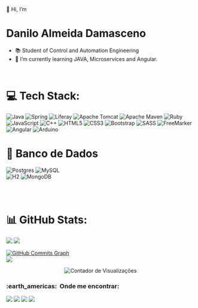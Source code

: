 
 <!-- Inicial / Informações  -------------------------------------------------------------------------------------------->
👋 Hi, I’m <h1>Danilo Almeida Damasceno</h1>
- 📚 Student of Control and Automation Engineering
- 🌱 I’m currently learning JAVA, Microservices and Angular.

 <!--  Minhas Skills ---------------------------------------------------------------------------------------------------->
 <br>
 
# 💻 Tech Stack:
        
 ![Java](https://img.shields.io/badge/java-%23ED8B00.svg?style=for-the-badge&logo=java&logoColor=white) 
  	![Spring](https://img.shields.io/badge/spring-%236DB33F.svg?style=for-the-badge&logo=spring&logoColor=white)
    ![Liferay](https://img.shields.io/badge/-Liferay-125697?style=for-the-badge&logo=Liferay&logoColor=1572B6)
     ![Apache Tomcat](https://img.shields.io/badge/apache%20tomcat-%23F8DC75.svg?style=for-the-badge&logo=apache-tomcat&logoColor=black)
      ![Apache Maven](https://img.shields.io/badge/Apache%20Maven-C71A36?style=for-the-badge&logo=Apache%20Maven&logoColor=white)
       ![Ruby](https://img.shields.io/badge/ruby-%23CC342D.svg?style=for-the-badge&logo=ruby&logoColor=white) 
        ![JavaScript](https://img.shields.io/badge/javascript-%23323330.svg?style=for-the-badge&logo=javascript&logoColor=%23F7DF1E) 
         ![C++](https://img.shields.io/badge/c++-%2300599C.svg?style=for-the-badge&logo=c%2B%2B&logoColor=white)
          ![HTML5](https://img.shields.io/badge/html5-%23E34F26.svg?style=for-the-badge&logo=html5&logoColor=white)
           ![CSS3](https://img.shields.io/badge/css3-%231572B6.svg?style=for-the-badge&logo=css3&logoColor=white)
            ![Bootstrap](https://img.shields.io/badge/bootstrap-%23563D7C.svg?style=for-the-badge&logo=bootstrap&logoColor=white)
             ![SASS](https://img.shields.io/badge/SASS-hotpink.svg?style=for-the-badge&logo=SASS&logoColor=white)
              ![FreeMarker](https://img.shields.io/badge/-FreeMarker-333333?style=for-the-badge&logo=Freemarker)
               ![Angular](https://img.shields.io/badge/Angular-DD0031?style=for-the-badge&logo=angular&logoColor=white)
                ![Arduino](https://img.shields.io/badge/-Arduino-00979D?style=for-the-badge&logo=Arduino&logoColor=white)
 
  # 🏦 Banco de Dados
  
  ![Postgres](https://img.shields.io/badge/postgres-%23316192.svg?style=for-the-badge&logo=postgresql&logoColor=white)
   ![MySQL](https://img.shields.io/badge/mysql-%2300f.svg?style=for-the-badge&logo=mysql&logoColor=white)  
    ![H2](https://img.shields.io/badge/-H2-125697?style=for-the-badge&logo=H2&logoColor=1572B6)
     ![MongoDB](	https://img.shields.io/badge/MongoDB-4EA94B?style=for-the-badge&logo=mongodb&logoColor=white)
   

   <br>
    <br>


<!-- Contador de Commits e porcentagem de linguagens -------------------------------------------------------------------->
 # 📊 GitHub Stats:

 <div align-items: stretch>
  

![](https://github-readme-stats.vercel.app/api?username=DaniloADamasceno&theme=dracula&hide_border=false&include_all_commits=false&count_private=true)
 ![](https://github-readme-streak-stats.herokuapp.com/?user=DaniloADamasceno&theme=dracula&hide_border=false)
 
 <a href="http://www.github.com/DaniloADamasceno">
 <img src="https://github-readme-activity-graph.cyclic.app/graph?username=DaniloADamasceno&theme=dracula&area=true&hide_border=true&custom_title=GitHub%20Commits%20Graph" alt="GitHub Commits Graph" /></a>
 
 <div align-items: center> 
   <img  src="https://github-readme-stats.vercel.app/api/top-langs/?username=DaniloADamasceno&langs_count=8&https://github.com/anuraghazra/github-readme-stats&theme=dracula"/> </div>
   
 </div>
 <!--
## 🏆 GitHub Trophies
![](https://github-profile-trophy.vercel.app/?username=DaniloADamasceno&theme=dracula&no-frame=false&no-bg=false&margin-w=1)
-->

   

 <!-- Contador de Visitação  e Snake Commit-------------------------------------------------------------------------------------------->
<div align="center">
   <!-- Snake Animação-->  
   <!--  ![Snake animation](https://github.com/rafaballerini/rafaballerini/blob/output/github-contribution-grid-snake.svg) -->
 
 
![Contador de Visualizações](https://komarev.com/ghpvc/?username=DaniloADamasceno&color=006bed)

</div>
 
 <!--  Onde Me encontrar ---------------------------------------------------------------------------------------------->


 
 <h3> :earth_americas: &nbsp;Onde me encontrar: </h3>
 
 <div>
  <a href="https://www.linkedin.com/in/daniloadamasceno" target="_blank">
    <img src="https://img.shields.io/badge/linkedin-0A66C2?style=for-the-badge&logo=linkedin&logoColor=white" target="_blank"></a>
      <a href="https://www.instagram.com/DaniloA.Damasceno/" target="_blank">                                               
        <img src="https://img.shields.io/badge/Instagram-E4405F?style=for-the-badge&logo=instagram&logoColor=white" target="_blank"></a>
          <a href = "https://mail.google.com/mail/u/0/?tab=rm&ogbl#inbox">                                                      
            <img src="https://img.shields.io/badge/Gmail-D14836?style=for-the-badge&logo=gmail&logoColor=white" /></a>
              <a href="https://github.com/DaniloADamasceno" alt="github" target="_blank">                                           
                <img src="https://img.shields.io/badge/GitHub-100000?style=for-the-badge&logo=github&logoColor=white"></a>
  
